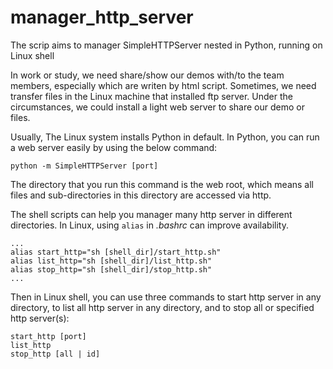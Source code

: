 # manager_http_server
The scrip aims to manager SimpleHTTPServer nested in Python, running on Linux shell

In work or study, we need share/show our demos with/to the team members, especially which are writen by html script. Sometimes, we need transfer files in the Linux machine that installed ftp server. Under the circumstances, we could install a light web server to share our demo or files. 

Usually, The Linux system installs Python in default. In Python, you can run a web server easily by using the below command:

	python -m SimpleHTTPServer [port]

The directory that you run this command is the web root, which means all files and sub-directories in this directory are accessed via http.

The shell scripts can help you manager many http server in different directories. In Linux, using `alias` in *.bashrc* can improve availability.

	...
	alias start_http="sh [shell_dir]/start_http.sh"
	alias list_http="sh [shell_dir]/list_http.sh"
	alias stop_http="sh [shell_dir]/stop_http.sh"
	...

Then in Linux shell, you can use three commands to start http server in any directory, to list all http server in any directory, and to stop all or specified http server(s):

	start_http [port]
	list_http
	stop_http [all | id]

